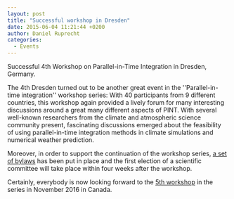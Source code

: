 ```yaml
---
layout: post
title: "Successful workshop in Dresden"
date: 2015-06-04 11:21:44 +0200
author: Daniel Ruprecht
categories:
  - Events
---
```


Successful 4th Workshop on Parallel-in-Time Integration in Dresden, Germany.

<!--more-->
The 4th Dresden turned out to be another great event in the ''Parallel-in-time integration'' workshop series: With 40 participants from 9 different countries, this workshop again provided a lively forum for many interesting discussions around a great many different aspects of PINT. With several well-known researchers from the climate and atmospheric science community present, fascinating discussions emerged about the feasibility of using parallel-in-time integration methods in climate simulations and numerical weather prediction.

Moreover, in order to support the continuation of the workshop series, [a set of bylaws](/events/bylaws.html) has been put in place and the first election of a scientific committee will take place within four weeks after the workshop.

Certainly, everybody is now looking forward to the [5th workshop](/events/upcoming/2016/5th-workshop-on-parallel-in-time-integration.html) in the series  in November 2016 in Canada.